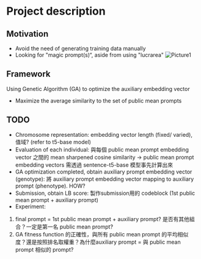 # Project description
## Motivation
* Avoid the need of generating training data manually
* Looking for "magic prompt(s)“, aside from using "lucrarea" 
![Picture1](https://github.com/user-attachments/assets/a1561328-ff26-4005-824e-b96ebba2e69e)

## Framework
Using Genetic Algorithm (GA) to optimize the auxiliary embedding vector
* Maximize the average similarity to the set of public mean prompts

## TODO
* Chromosome representation: embedding vector length (fixed/ varied), 值域? (refer to t5-base model)
* Evaluation of each individual: 與每個 public mean prompt embedding vector 之間的 mean sharpened cosine similarity -> public mean prompt embedding vectors 需透過 sentence-t5-base 模型事先計算出來
* GA optimization completed, obtain auxiliary prompt embedding vector (genotype): 將 auxiliary prompt embedding vector mapping to auxiliary prompt (phenotype). HOW?
* Submission, obtain LB score: 製作submission用的 codeblock (1st public mean prompt + auxiliary prompt)
* Experiment:
1. final prompt = 1st public mean prompt + auxiliary prompt? 是否有其他組合？一定是第一名 public mean prompt?
2. GA fitness function 的正確性，與所有 public mean prompt 的平均相似度？還是按照排名取權重？為什麼auxiliary prompt = 與 public mean prompt 相似的 prompt?


